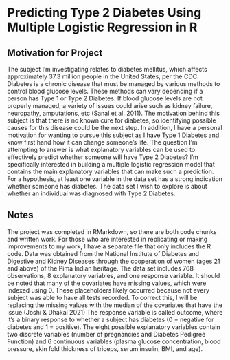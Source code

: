 # Predicting Type 2 Diabetes Using Multiple Logistic Regression in R

## Motivation for Project

The subject I’m investigating relates to diabetes mellitus, which affects approximately
37.3 million people in the United States, per the CDC. Diabetes is a chronic disease that
must be managed by various methods to control blood glucose levels. These methods
can vary depending if a person has Type 1 or Type 2 Diabetes. If blood glucose levels
are not properly managed, a variety of issues could arise such as kidney failure,
neuropathy, amputations, etc (Sanal et al. 2011). The motivation behind this subject is
that there is no known cure for diabetes, so identifying possible causes for this disease
could be the next step. In addition, I have a personal motivation for wanting to pursue
this subject as I have Type 1 Diabetes and know first hand how it can change
someone’s life. The question I’m attempting to answer is what explanatory variables can
be used to effectively predict whether someone will have Type 2 Diabetes? I’m
specifically interested in building a multiple logistic regression model that contains the
main explanatory variables that can make such a prediction. For a hypothesis, at least
one variable in the data set has a strong indication whether someone has diabetes.
The data set I wish to explore is about whether an individual was diagnosed with Type 2
Diabetes. 

## Notes

The project was completed in RMarkdown, so there are both code chunks and written work. 
For those who are interested in replicating or making improvements to my work, I have a 
separate file that only includes the R code. 
Data was obtained from the National Institute of Diabetes and Digestive and
Kidney Diseases through the cooperation of women (ages 21 and above) of the Pima
Indian heritage. The data set includes 768 observations, 8 explanatory variables, and
one response variable. It should be noted that many of the covariates have missing
values, which were indexed using 0. These placeholders likely occurred because not
every subject was able to have all tests recorded. To correct this, I will be replacing the
missing values with the median of the covariates that have the issue (Joshi & Dhakal
2021)
The response variable is called outcome, where it’s a binary response to whether a
subject has diabetes (0 = negative for diabetes and 1 = positive). The eight possible
explanatory variables contain two discrete variables (number of pregnancies and
Diabetes Pedigree Function) and 6 continuous variables (plasma glucose concentration,
blood pressure, skin fold thickness of triceps, serum insulin, BMI, and age).
